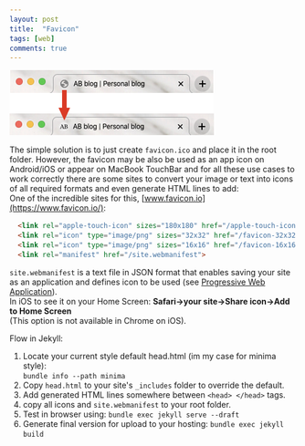 ```yaml
---
layout: post
title:  "Favicon"
tags: [web]
comments: true
---
```




![Adding favicon](/assets/images/add_favicon.png)  

The simple solution is to just create `favicon.ico` and place it in the root folder.
However, the favicon may be also be used as an app icon on Android/iOS or appear on MacBook TouchBar and for all these use cases to work correctly there are  some sites to convert your image or text into icons of all required formats and even generate HTML lines to add:  
One of the incredible sites for this, [www.favicon.io](https://www.favicon.io/):  

```HTML
  <link rel="apple-touch-icon" sizes="180x180" href="/apple-touch-icon.png">
  <link rel="icon" type="image/png" sizes="32x32" href="/favicon-32x32.png">
  <link rel="icon" type="image/png" sizes="16x16" href="/favicon-16x16.png">
  <link rel="manifest" href="/site.webmanifest">
```

`site.webmanifest` is a text file in JSON format that enables saving your site as an application and defines icon to be used (see [Progressive Web Application](https://en.wikipedia.org/wiki/Progressive_web_application)).  
In iOS to see it on your Home Screen: __Safari->your site->Share icon->Add to Home Screen__  
(This option is not available in Chrome on iOS).

Flow in Jekyll:

1. Locate your current style default head.html (im my case for minima style):  
`bundle info --path minima`
1. Copy `head.html` to your site's `_includes` folder to override the default.
1. Add generated HTML lines somewhere between `<head> </head>` tags.
1. copy all icons and `site.webmanifest` to your root folder.
1. Test in browser using:
`bundle exec jekyll serve --draft`
1. Generate final version for upload to your hosting:
`bundle exec jekyll build`
